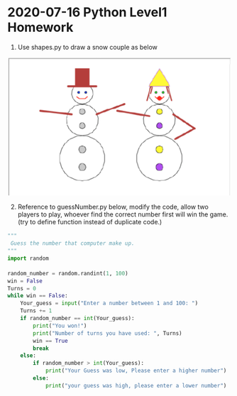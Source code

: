 # 2020-07-16 Python Level1 Homework

1. Use shapes.py to draw a snow couple as below

![Snow Couple](snowCouple.png)

2. Reference to guessNumber.py below, modify the code, allow two players to play, whoever find the correct number first  will win the game. (try to define function instead of duplicate code.)
```py
"""
 Guess the number that computer make up.
"""
import random

random_number = random.randint(1, 100)
win = False
Turns = 0
while win == False:
    Your_guess = input("Enter a number between 1 and 100: ")
    Turns += 1
    if random_number == int(Your_guess):
        print("You won!")
        print("Number of turns you have used: ", Turns)
        win == True
        break
    else:
        if random_number > int(Your_guess):
            print("Your Guess was low, Please enter a higher number")
        else:
            print("your guess was high, please enter a lower number")

```